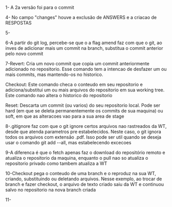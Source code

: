 1- A 2a versão foi para o commit

4- No campo "changes" houve a exclusão de ANSWERS e a criacao de RESPOSTAS

5-

6-A partir do git log, percebe-se que o a flag amend faz com que o git, ao inves de adicionar mais um commit na branch, substitua
o commit anterior pelo novo commit

7-Revert: Cria um novo commit que copia um commit anteriormente adicionado no repositorio. Esse comando
tem a intencao de desfazer um ou mais commits, mas mantendo-os no historico.

Checkout: Este comando checa o conteudo em seu repositorio e adiciona/substitui um ou mais arquivos do repositorio em sua working tree.
Este comando nao altera o historico do repositorio

Reset: Descarta um commit (ou varios) do seu repositorio local. Pode ser hard (em que se deleta permanentemente os commits de
sua maquina) ou soft, em que as alteracoes vao para a sua area de stage

8-.gitignore faz com que o git ignore certos arquivos nao rastreados da WT, desde que atenda parametros pre estabelecidos. Neste caso,
o git ignora todos os arquivos com extensão .pdf. Isso pode ser util quando se deseja usar o comando git add --all, mas estabelecendo
excecoes

9-A diferenca é que o fetch apenas faz o download do repositório remoto e atualiza o repositorio da maquina, enquanto o pull nao so
atualiza o repositorio privado como tambem atualiza a WT

10-Checkout pega o conteudo de uma branch e o reproduz na sua WT, criando, substituindo ou deletando arquivos. Nesse exemplo, ao trocar
de branch e fazer checkout, o arquivo de texto criado saiu da WT e continuou salvo no repositorio na nova branch criada

11-

